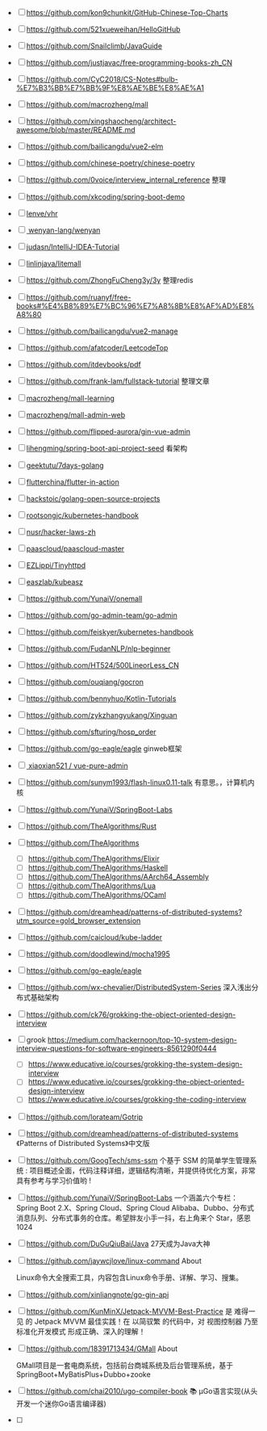 



- [ ] https://github.com/kon9chunkit/GitHub-Chinese-Top-Charts

- [ ] https://github.com/521xueweihan/HelloGitHub

- [ ] https://github.com/Snailclimb/JavaGuide

- [ ] https://github.com/justjavac/free-programming-books-zh_CN

- [ ] https://github.com/CyC2018/CS-Notes#bulb-%E7%B3%BB%E7%BB%9F%E8%AE%BE%E8%AE%A1

- [ ] https://github.com/macrozheng/mall

- [ ] https://github.com/xingshaocheng/architect-awesome/blob/master/README.md

- [ ] https://github.com/bailicangdu/vue2-elm

- [ ] https://github.com/chinese-poetry/chinese-poetry

- [ ] https://github.com/0voice/interview_internal_reference 整理

- [ ] https://github.com/xkcoding/spring-boot-demo

- [ ] [lenve/vhr](https://github.com/lenve/vhr)

- [ ] [ wenyan-lang/wenyan](https://github.com/wenyan-lang/wenyan)

- [ ] [judasn/IntelliJ-IDEA-Tutorial](https://github.com/judasn/IntelliJ-IDEA-Tutorial)

- [ ] [linlinjava/litemall](https://github.com/linlinjava/litemall)

- [ ] https://github.com/ZhongFuCheng3y/3y 整理redis

- [ ] https://github.com/ruanyf/free-books#%E4%B8%89%E7%BC%96%E7%A8%8B%E8%AF%AD%E8%A8%80 

- [ ] https://github.com/bailicangdu/vue2-manage 

- [ ] https://github.com/afatcoder/LeetcodeTop  

- [ ] https://github.com/itdevbooks/pdf

- [ ] https://github.com/frank-lam/fullstack-tutorial 整理文章

- [ ] [macrozheng/mall-learning](https://github.com/macrozheng/mall-learning)

- [ ] [macrozheng/mall-admin-web](https://github.com/macrozheng/mall-admin-web)

- [ ] https://github.com/flipped-aurora/gin-vue-admin

- [ ] [lihengming/spring-boot-api-project-seed](https://github.com/lihengming/spring-boot-api-project-seed)  看架构

- [ ] [geektutu/7days-golang](https://github.com/geektutu/7days-golang)

- [ ] [flutterchina/flutter-in-action](https://github.com/flutterchina/flutter-in-action)

- [ ] [hackstoic/golang-open-source-projects](https://github.com/hackstoic/golang-open-source-projects)

- [ ] [rootsongjc/kubernetes-handbook](https://github.com/rootsongjc/kubernetes-handbook)

- [ ] [nusr/hacker-laws-zh](https://github.com/nusr/hacker-laws-zh)

- [ ] [paascloud/paascloud-master](https://github.com/paascloud/paascloud-master)

- [ ] [EZLippi/Tinyhttpd](https://github.com/EZLippi/Tinyhttpd)

- [ ] [easzlab/kubeasz](https://github.com/easzlab/kubeasz)

- [ ] https://github.com/YunaiV/onemall

- [ ] https://github.com/go-admin-team/go-admin

- [ ] https://github.com/feiskyer/kubernetes-handbook

- [ ] https://github.com/FudanNLP/nlp-beginner

- [ ] https://github.com/HT524/500LineorLess_CN

- [ ] https://github.com/ouqiang/gocron

- [ ] https://github.com/bennyhuo/Kotlin-Tutorials

- [ ] https://github.com/zykzhangyukang/Xinguan 

- [ ] https://github.com/sfturing/hosp_order

- [ ] https://github.com/go-eagle/eagle    ginweb框架

- [ ] [ xiaoxian521 / vue-pure-admin](https://github.com/xiaoxian521/vue-pure-admin)

- [ ] https://github.com/sunym1993/flash-linux0.11-talk 有意思。，计算机内核

- [ ] https://github.com/YunaiV/SpringBoot-Labs

- [ ] https://github.com/TheAlgorithms/Rust

- [ ] https://github.com/TheAlgorithms
  - [ ]  https://github.com/TheAlgorithms/Elixir
  - [ ]  https://github.com/TheAlgorithms/Haskell
  - [ ]  https://github.com/TheAlgorithms/AArch64_Assembly
  - [ ]  https://github.com/TheAlgorithms/Lua
  - [ ]  https://github.com/TheAlgorithms/OCaml
  
- [ ] https://github.com/dreamhead/patterns-of-distributed-systems?utm_source=gold_browser_extension

- [ ] https://github.com/caicloud/kube-ladder

- [ ] https://github.com/doodlewind/mocha1995

- [ ] https://github.com/go-eagle/eagle

- [ ] https://github.com/wx-chevalier/DistributedSystem-Series 深入浅出分布式基础架构

- [ ] https://github.com/ck76/grokking-the-object-oriented-design-interview

- [ ] grook  https://medium.com/hackernoon/top-10-system-design-interview-questions-for-software-engineers-8561290f0444
  - [ ] https://www.educative.io/courses/grokking-the-system-design-interview
  - [ ] https://www.educative.io/courses/grokking-the-object-oriented-design-interview
  - [ ] https://www.educative.io/courses/grokking-the-coding-interview
  
- [ ] https://github.com/lorateam/Gotrip

- [ ] https://github.com/dreamhead/patterns-of-distributed-systems 《Patterns of Distributed Systems》中文版

- [ ] https://github.com/GoogTech/sms-ssm 个基于 SSM 的简单学生管理系统 : 项目概述全面，代码注释详细，逻辑结构清晰，并提供待优化方案，非常具有参考与学习价值哟 !

- [ ] https://github.com/YunaiV/SpringBoot-Labs 一个涵盖六个专栏：Spring Boot 2.X、Spring Cloud、Spring Cloud Alibaba、Dubbo、分布式消息队列、分布式事务的仓库。希望胖友小手一抖，右上角来个 Star，感恩 1024

- [ ]  https://github.com/DuGuQiuBai/Java  27天成为Java大神

- [ ] https://github.com/jaywcjlove/linux-command  About

  Linux命令大全搜索工具，内容包含Linux命令手册、详解、学习、搜集。

- [ ] https://github.com/xinliangnote/go-gin-api

- [ ] https://github.com/KunMinX/Jetpack-MVVM-Best-Practice 是 难得一见 的 Jetpack MVVM 最佳实践！在 以简驭繁 的代码中，对 视图控制器 乃至 标准化开发模式 形成正确、深入的理解！

- [ ] https://github.com/18391713434/GMall  About

  GMall项目是一套电商系统，包括前台商城系统及后台管理系统，基于SpringBoot+MyBatisPlus+Dubbo+zooke

- [ ] https://github.com/chai2010/ugo-compiler-book 📚 µGo语言实现(从头开发一个迷你Go语言编译器)

- [ ] 

